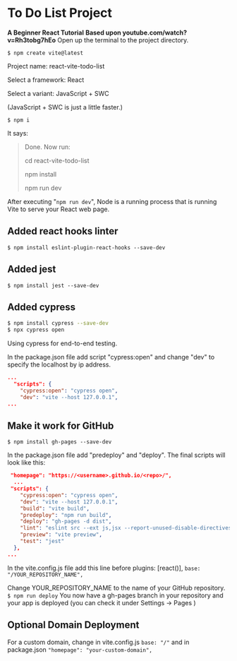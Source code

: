 # **To Do List Project**

**A Beginner React Tutorial**
**Based upon youtube.com/watch?v=Rh3tobg7hEo**
Open up the terminal to the project directory.

`$ npm create vite@latest`

Project name: react-vite-todo-list

Select a framework: React

Select a variant: JavaScript + SWC

(JavaScript + SWC is just a little faster.)

`$ npm i`

It says:

> Done. Now run:
>
> cd react-vite-todo-list
>
> npm install
>
> npm run dev



After executing "`npm run dev`", Node is a running process that is running Vite to serve your React web page.

## Added react hooks linter
`$ npm install eslint-plugin-react-hooks --save-dev`

## Added jest

`$ npm install jest --save-dev`

## Added cypress

````sh
$ npm install cypress --save-dev
$ npx cypress open
````

Using cypress for end-to-end testing.

In the package.json file add script "cypress:open" and change "dev" to specify the localhost by ip address.

```json
...
  "scripts": {
    "cypress:open": "cypress open",
    "dev": "vite --host 127.0.0.1",
...
```

## Make it work for GitHub

`$ npm install gh-pages --save-dev`

In the package.json file add "predeploy" and "deploy". The final scripts will look like this:
```json
 "homepage": "https://<username>.github.io/<repo>/",
  ...
 "scripts": {
    "cypress:open": "cypress open",
    "dev": "vite --host 127.0.0.1",
    "build": "vite build",
    "predeploy": "npm run build",
    "deploy": "gh-pages -d dist",
    "lint": "eslint src --ext js,jsx --report-unused-disable-directives --max-warnings 0",
    "preview": "vite preview",
    "test": "jest"
  },
...
```
In the vite.config.js file add this line before plugins: [react()],
`base: "/YOUR_REPOSITORY_NAME",`

Change YOUR_REPOSITORY_NAME to the name of your GitHub repository.
`$ npm run deploy`
You now have a gh-pages branch in your repository and your app is deployed (you can check it under Settings -> Pages )

## Optional Domain Deployment
For a custom domain, change
in vite.config.js
`base: "/"`
and in package.json
`"homepage": "your-custom-domain",`